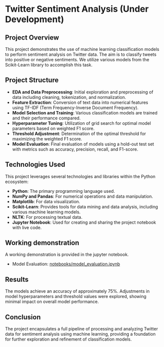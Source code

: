 # Twitter Sentiment Analysis (Under Development)

## Project Overview
This project demonstrates the use of machine learning classification models to perform sentiment analysis on Twitter data. The aim is to classify tweets into positive or negative sentiments. We utilize various models from the Scikit-Learn library to accomplish this task.

## Project Structure
- **EDA and Data Preprocessing**: Initial exploration and preprocessing of data including cleaning, tokenization, and normalization.
- **Feature Extraction**: Conversion of text data into numerical features using TF-IDF (Term Frequency-Inverse Document Frequency).
- **Model Selection and Training**: Various classification models are trained and their performance compared.
- **Hyperparameter Tuning**: Utilization of grid search for optimal model parameters based on weighted F1 score.
- **Threshold Adjustment**: Determination of the optimal threshold for maximizing the weighted F1 score.
- **Model Evaluation**: Final evaluation of models using a hold-out test set with metrics such as accuracy, precision, recall, and F1-score.


## Technologies Used
This project leverages several technologies and libraries within the Python ecosystem:

- **Python**: The primary programming language used.
- **NumPy and Pandas**: For numerical operations and data manipulation.
- **Matplotlib**: For data visualization.
- **Scikit-Learn**: Provides tools for data mining and data analysis, including various machine learning models.
- **NLTK**: For processing textual data.
- **Jupyter Notebook**: Used for creating and sharing the project notebook with live code.


## Working demonstration
A working demonstration is provided in the jupyter notebook.
- Model Evaluation: [notebooks/model_evaluation.ipynb](https://github.com/ankitskr/Twitter-Sentiment-Analysis/blob/master/notebooks/model_evaluation.ipynb)


## Results
The models achieve an accuracy of approximately 75%. Adjustments in model hyperparameters and threshold values were explored, showing minimal impact on overall model performance.

## Conclusion
The project encapsulates a full pipeline of processing and analyzing Twitter data for sentiment analysis using machine learning, providing a foundation for further exploration and refinement of classification models.